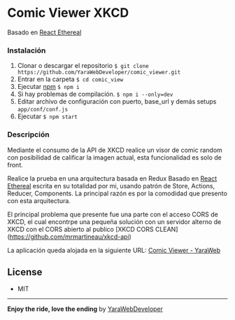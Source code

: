 # Comic Viewer XKCD

Basado en [React Ethereal](https://github.com/YaraWebDeveloper/react_ethereal)

### Instalación
1. Clonar o descargar el repositorio
`$ git clone  https://github.com/YaraWebDeveloper/comic_viewer.git`
2. Entrar en la carpeta `$ cd comic_view`
3. Ejecutar [npm](https://npmjs.com) `$ npm i`
4. Si hay problemas de compilación. `$ npm i --only=dev`
5. Editar archivo de configuración con puerto, base_url y demás setups `app/conf/conf.js`
6. Ejecutar `$ npm start`

### Descripción
Mediante el consumo de la API de XKCD realice un visor de comic random con posibilidad de calificar la imagen actual, esta funcionalidad es solo de front.

Realice la prueba en una arquitectura basada en Redux Basado en [React Ethereal](https://github.com/YaraWebDeveloper/react_ethereal) escrita en su totalidad por mi, usando patrón de Store, Actions, Reducer, Components. La principal razón es por la comodidad que presento con esta arquitectura.

El principal problema que presente fue una parte con el acceso CORS de XKCD, el cual encontrpe una pequeña solución con un servidor alterno de XKCD con el CORS abierto al publico [XKCD CORS CLEAN] (https://github.com/mrmartineau/xkcd-api)

La aplicación queda alojada en la siguiente URL: [Comic Viewer - YaraWeb](https://comic-viewer-yara.herokuapp.com/)


## License
- MIT

---
**Enjoy the ride, love the ending**
by [YaraWebDeveloper](https://github.com/YaraWebDeveloper/react_ethereal)
